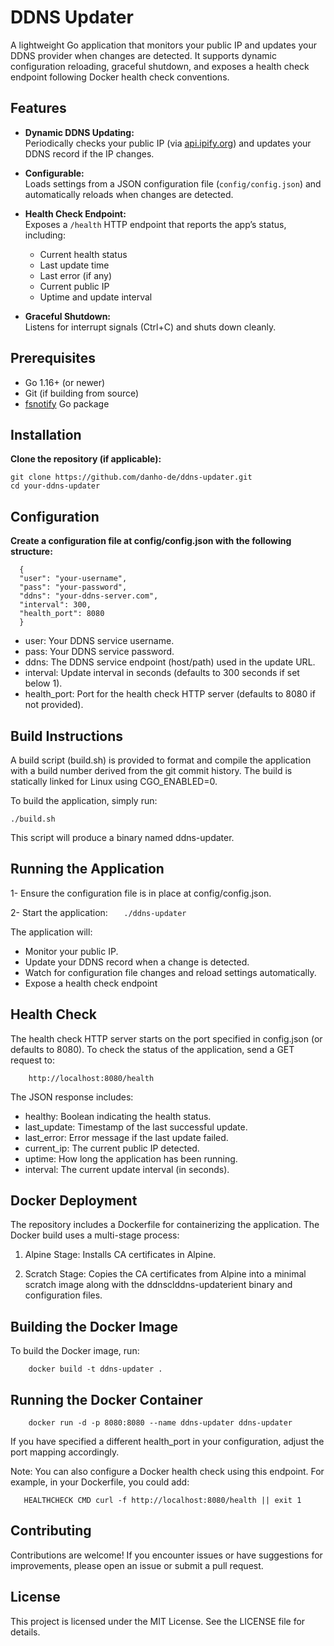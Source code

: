 # DDNS Updater

A lightweight Go application that monitors your public IP and updates your DDNS provider when changes are detected. It supports dynamic configuration reloading, graceful shutdown, and exposes a health check endpoint following Docker health check conventions.

## Features

- **Dynamic DDNS Updating:**  
  Periodically checks your public IP (via [api.ipify.org](https://api.ipify.org)) and updates your DDNS record if the IP changes.

- **Configurable:**  
  Loads settings from a JSON configuration file (`config/config.json`) and automatically reloads when changes are detected.

- **Health Check Endpoint:**  
  Exposes a `/health` HTTP endpoint that reports the app’s status, including:

  - Current health status
  - Last update time
  - Last error (if any)
  - Current public IP
  - Uptime and update interval

- **Graceful Shutdown:**  
  Listens for interrupt signals (Ctrl+C) and shuts down cleanly.

## Prerequisites

- Go 1.16+ (or newer)
- Git (if building from source)
- [fsnotify](https://github.com/fsnotify/fsnotify) Go package

## Installation

**Clone the repository (if applicable):**

```
git clone https://github.com/danho-de/ddns-updater.git
cd your-ddns-updater
```

## Configuration

**Create a configuration file at config/config.json with the following structure:**

  ```
    {
    "user": "your-username",
    "pass": "your-password",
    "ddns": "your-ddns-server.com",
    "interval": 300,
    "health_port": 8080
    }
  ```

- user: Your DDNS service username.
- pass: Your DDNS service password.
- ddns: The DDNS service endpoint (host/path) used in the update URL.
- interval: Update interval in seconds (defaults to 300 seconds if set below 1).
- health_port: Port for the health check HTTP server (defaults to 8080 if not provided).

## Build Instructions

A build script (build.sh) is provided to format and compile the application with a build number derived from the git commit history. The build is statically linked for Linux using CGO_ENABLED=0.

To build the application, simply run:

```
./build.sh
```

This script will produce a binary named ddns-updater.

## Running the Application

1- Ensure the configuration file is in place at config/config.json.

2- Start the application:
`    ./ddns-updater
   `

The application will:

- Monitor your public IP.
- Update your DDNS record when a change is detected.
- Watch for configuration file changes and reload settings automatically.
- Expose a health check endpoint

## Health Check

The health check HTTP server starts on the port specified in config.json (or defaults to 8080). To check the status of the application, send a GET request to:

```
    http://localhost:8080/health
```

The JSON response includes:

- healthy: Boolean indicating the health status.
- last_update: Timestamp of the last successful update.
- last_error: Error message if the last update failed.
- current_ip: The current public IP detected.
- uptime: How long the application has been running.
- interval: The current update interval (in seconds).

## Docker Deployment

The repository includes a Dockerfile for containerizing the application. The Docker build uses a multi-stage process:

1. Alpine Stage:
   Installs CA certificates in Alpine.

2. Scratch Stage:
   Copies the CA certificates from Alpine into a minimal scratch image along with the ddnsclddns-updaterient binary and configuration files.

## Building the Docker Image

To build the Docker image, run:

```
    docker build -t ddns-updater .
```

## Running the Docker Container

```
    docker run -d -p 8080:8080 --name ddns-updater ddns-updater
```

If you have specified a different health_port in your configuration, adjust the port mapping accordingly.

Note:
You can also configure a Docker health check using this endpoint. For example, in your Dockerfile, you could add:

```
   HEALTHCHECK CMD curl -f http://localhost:8080/health || exit 1
```

## Contributing

Contributions are welcome! If you encounter issues or have suggestions for improvements, please open an issue or submit a pull request.

## License

This project is licensed under the MIT License. See the LICENSE file for details.
